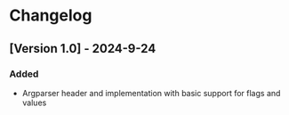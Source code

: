 # Changelog

## [Version 1.0] - 2024-9-24
### Added
- Argparser header and implementation with basic support for flags and values
